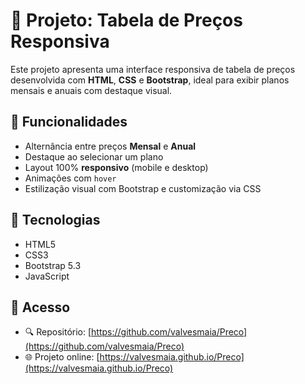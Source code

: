 # 💸 Projeto: Tabela de Preços Responsiva

Este projeto apresenta uma interface responsiva de tabela de preços desenvolvida com **HTML**, **CSS** e **Bootstrap**, ideal para exibir planos mensais e anuais com destaque visual.

## 📱 Funcionalidades

- Alternância entre preços **Mensal** e **Anual**
- Destaque ao selecionar um plano
- Layout 100% **responsivo** (mobile e desktop)
- Animações com `hover`
- Estilização visual com Bootstrap e customização via CSS

## 📂 Tecnologias

- HTML5
- CSS3
- Bootstrap 5.3
- JavaScript

## 🔗 Acesso

- 🔍 Repositório: [https://github.com/valvesmaia/Preco](https://github.com/valvesmaia/Preco)
- 🌐 Projeto online: [https://valvesmaia.github.io/Preco](https://valvesmaia.github.io/Preco)




